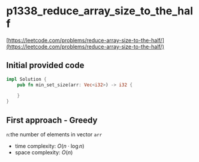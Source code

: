 # p1338_reduce_array_size_to_the_half
[https://leetcode.com/problems/reduce-array-size-to-the-half/](https://leetcode.com/problems/reduce-array-size-to-the-half/)

## Initial provided code
```Rust
impl Solution {
    pub fn min_set_size(arr: Vec<i32>) -> i32 {
        
    }
}
```

## First approach - Greedy

`n`:the number of elements in vector `arr`
 
- time complexity: $O(n \cdot \log n)$
- space complexity: $O(n)$






